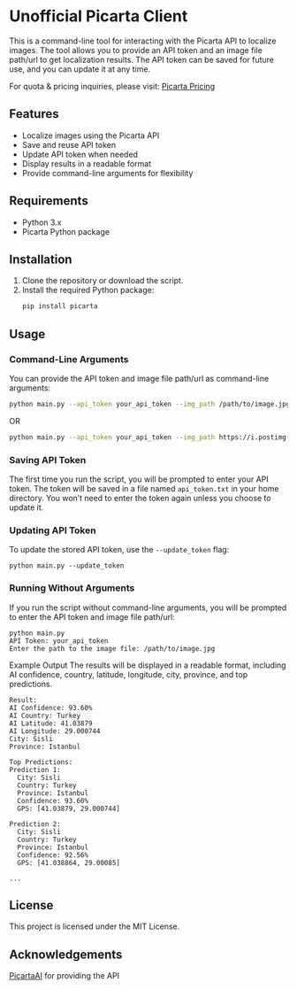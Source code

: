 # Unofficial Picarta Client

This is a command-line tool for interacting with the Picarta API to localize images. The tool allows you to provide an API token and an image file path/url to get localization results. The API token can be saved for future use, and you can update it at any time.

For quota & pricing inquiries, please visit: [Picarta Pricing](https://picarta.ai/pricing)

## Features

- Localize images using the Picarta API
- Save and reuse API token
- Update API token when needed
- Display results in a readable format
- Provide command-line arguments for flexibility

## Requirements

- Python 3.x
- Picarta Python package

## Installation

1. Clone the repository or download the script.
2. Install the required Python package:
    ```sh
    pip install picarta
    ```

## Usage

### Command-Line Arguments

You can provide the API token and image file path/url as command-line arguments:

```sh
python main.py --api_token your_api_token --img_path /path/to/image.jpg
```
OR
```sh
python main.py --api_token your_api_token --img_path https://i.postimg.cc/5NTGHCjn/IMG-0336.jpg
```
### Saving API Token
The first time you run the script, you will be prompted to enter your API token. The token will be saved in a file named `api_token.txt` in your home directory. You won’t need to enter the token again unless you choose to update it.

### Updating API Token
To update the stored API token, use the `--update_token` flag:
```
python main.py --update_token
```
### Running Without Arguments
If you run the script without command-line arguments, you will be prompted to enter the API token and image file path/url:
```
python main.py
API Token: your_api_token
Enter the path to the image file: /path/to/image.jpg
```
Example Output
The results will be displayed in a readable format, including AI confidence, country, latitude, longitude, city, province, and top predictions.
```
Result:
AI Confidence: 93.60%
AI Country: Turkey
AI Latitude: 41.03879
AI Longitude: 29.000744
City: Sisli
Province: Istanbul

Top Predictions:
Prediction 1:
  City: Sisli
  Country: Turkey
  Province: Istanbul
  Confidence: 93.60%
  GPS: [41.03879, 29.000744]

Prediction 2:
  City: Sisli
  Country: Turkey
  Province: Istanbul
  Confidence: 92.56%
  GPS: [41.038864, 29.00085]

...
```

## License
This project is licensed under the MIT License.

## Acknowledgements
[PicartaAI](https://github.com/PicartaAI) for providing the API
